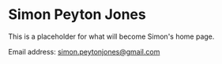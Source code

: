 # Simon Peyton Jones

This is a placeholder for what will become Simon's home page.

Email address: [simon.peytonjones@gmail.com](mailto:simon.peytonjones@gmail.com)
